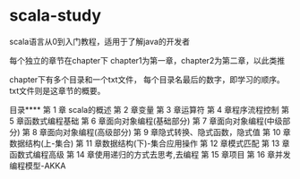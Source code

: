 # scala-study
scala语言从0到入门教程，适用于了解java的开发者

每个独立的章节在chapter下
chapter1为第一章，chapter2为第二章，以此类推

chapter下有多个目录和一个txt文件，
  每个目录名最后的数字，即学习的顺序。
  txt文件则是这章节的概要。


目录****
第 1 章 scala的概述
第 2 章变量
第 3 章运算符
第 4 章程序流程控制
第 5 章函数式编程基础
第 6 章面向对象编程(基础部分)
第 7 章面向对象编程(中级部分)
第 8 章面向对象编程(高级部分)
第 9 章隐式转换、隐式函数，隐式值
第 10 章数据结构(上-集合)
第 11 章数据结构(下)-集合应用操作
第 12 章模式匹配
第 13 章函数式编程高级
第 14 章使用递归的方式去思考,去编程
第 15 章项目
第 16 章并发编程模型-AKKA
